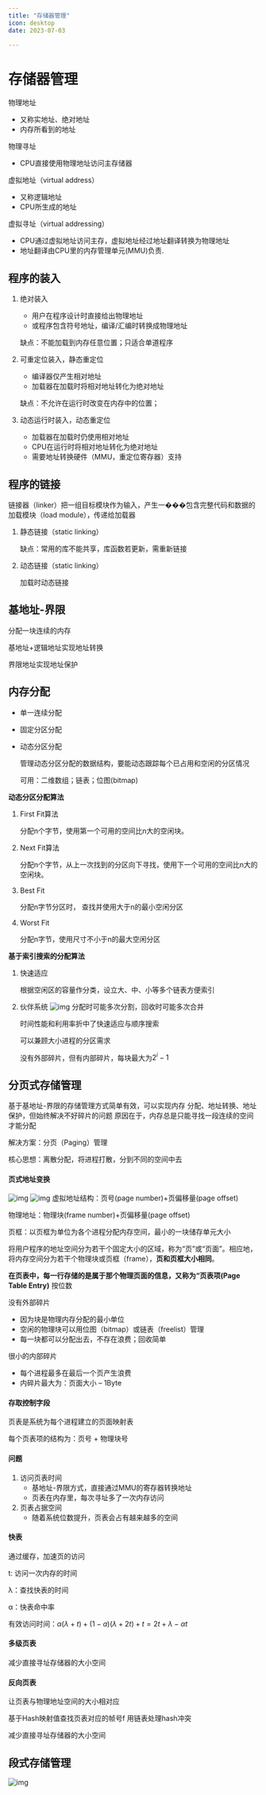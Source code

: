 ```yaml
---
title: "存储器管理"
icon: desktop
date: 2023-07-03

---
```

# 存储器管理

物理地址

- 又称实地址、绝对地址
- 内存所看到的地址
  
物理寻址

- CPU直接使用物理地址访问主存储器

虚拟地址（virtual address）

- 又称逻辑地址
- CPU所生成的地址

虚拟寻址（virtual addressing）

- CPU通过虚拟地址访问主存，虚拟地址经过地址翻译转换为物理地址
- 地址翻译由CPU里的内存管理单元(MMU)负责.

## 程序的装入

1. 绝对装入
   - 用户在程序设计时直接给出物理地址
   - 或程序包含符号地址，编译/汇编时转换成物理地址

    缺点：不能加载到内存任意位置；只适合单道程序

2. 可重定位装入，静态重定位
   - 编译器仅产生相对地址
   - 加载器在加载时将相对地址转化为绝对地址
  
    缺点：不允许在运行时改变在内存中的位置；
3. 动态运行时装入，动态重定位
   - 加载器在加载时仍使用相对地址
   - CPU在运行时将相对地址转化为绝对地址
   - 需要地址转换硬件（MMU，重定位寄存器）支持

## 程序的链接

链接器（linker）把一组目标模块作为输入，产生一���包含完整代码和数据的加载模块（load module），传递给加载器

1. 静态链接（static linking）

    缺点：常用的库不能共享，库函数若更新，需重新链接
2. 动态链接（static linking）

    加载时动态链接

## 基地址-界限

分配一块连续的内存

基地址+逻辑地址实现地址转换

界限地址实现地址保护

## 内存分配

- 单一连续分配
- 固定分区分配
- 动态分区分配

    管理动态分区分配的数据结构，要能动态跟踪每个已占用和空闲的分区情况

    可用：二维数组；链表；位图(bitmap)

**动态分区分配算法**

1. First Fit算法

    分配n个字节，使用第一个可用的空间比n大的空闲块。
2. Next Fit算法

    分配n个字节，从上一次找到的分区向下寻找，使用下一个可用的空间比n大的空闲块。
3. Best Fit

    分配n字节分区时， 查找并使用大于n的最小空闲分区
4. Worst Fit

    分配n字节，使用尺寸不小于n的最大空闲分区

**基于索引搜索的分配算法**

1. 快速适应

    根据空闲区的容量作分类，设立大、中、小等多个链表方便索引
2. 伙伴系统
    ![img](https://img2023.cnblogs.com/blog/2740326/202306/2740326-20230605193503031-700006592.png)
    分配时可能多次分割，回收时可能多次合并

    时间性能和利用率折中了快速适应与顺序搜索

    可以兼顾大小进程的分区需求

    没有外部碎片，但有内部碎片，每块最大为$2^i-1$

## 分页式存储管理

基于基地址-界限的存储管理方式简单有效，可以实现内存
分配、地址转换、地址保护，但始终解决不好碎片的问题
原因在于，内存总是只能寻找一段连续的空间才能分配

解决方案：分页（Paging）管理

核心思想：离散分配，将进程打散，分到不同的空间中去

#### 页式地址变换

![img](https://img2023.cnblogs.com/blog/2740326/202306/2740326-20230605160029469-1960106697.png)
![img](https://img2023.cnblogs.com/blog/2740326/202306/2740326-20230605163148535-1745291127.png)
虚拟地址结构：页号(page number)+页偏移量(page offset)

物理地址：物理块(frame number)+页偏移量(page offset)

页框：以页框为单位为各个进程分配内存空间，最小的一块储存单元大小

将用户程序的地址空间分为若干个固定大小的区域，称为“页”或“页面”。相应地，将内存空间分为若干个物理块或页框（frame），**页和页框大小相同**。

**在页表中，每一行存储的是属于那个物理页面的信息，又称为“页表项(Page Table Entry)** 按位数

没有外部碎片

- 因为块是物理内存分配的最小单位
- 空闲的物理块可以用位图（bitmap）或链表（freelist）管理
- 每一块都可以分配出去，不存在浪费；回收简单
  
很小的内部碎片

- 每个进程最多在最后一个页产生浪费
- 内碎片最大为：页面大小 – 1Byte

#### 存取控制字段

页表是系统为每个进程建立的页面映射表

每个页表项的结构为：页号 + 物理块号

#### 问题

1. 访问页表时间
   - 基地址-界限方式，直接通过MMU的寄存器转换地址
   - 页表在内存里，每次寻址多了一次内存访问
2. 页表占据空间
   - 随着系统位数提升，页表会占有越来越多的空间

#### 快表

通过缓存，加速页的访问

t: 访问一次内存的时间

λ：查找快表的时间

α：快表命中率

有效访问时间：$α(λ + t) + (1 - a)(λ + 2t) + t = 2t + λ - αt$

#### 多级页表

减少直接寻址存储器的大小空间

#### 反向页表

让页表与物理地址空间的大小相对应

基于Hash映射值查找页表对应的帧号f
用链表处理hash冲突

减少直接寻址存储器的大小空间

## 段式存储管理

![img](https://img2023.cnblogs.com/blog/2740326/202306/2740326-20230605105750368-1468270188.png)

